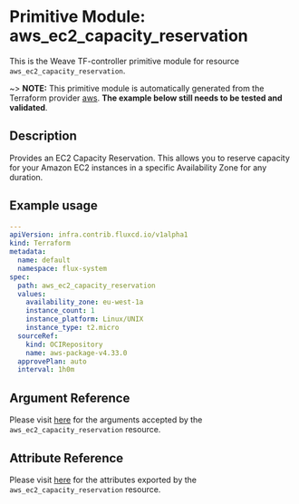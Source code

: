 
# Primitive Module: aws_ec2_capacity_reservation

This is the Weave TF-controller primitive module for resource `aws_ec2_capacity_reservation`.

~> **NOTE:** This primitive module is automatically generated from the Terraform provider [aws](https://registry.terraform.io/providers/hashicorp/aws/latest/docs/resources/aws_ec2_capacity_reservation). **The example below still needs to be tested and validated**.

## Description

Provides an EC2 Capacity Reservation. This allows you to reserve capacity for your Amazon EC2 instances in a specific Availability Zone for any duration.

## Example usage

```yaml
---
apiVersion: infra.contrib.fluxcd.io/v1alpha1
kind: Terraform
metadata:
  name: default
  namespace: flux-system
spec:
  path: aws_ec2_capacity_reservation
  values:
    availability_zone: eu-west-1a
    instance_count: 1
    instance_platform: Linux/UNIX
    instance_type: t2.micro
  sourceRef:
    kind: OCIRepository
    name: aws-package-v4.33.0
  approvePlan: auto
  interval: 1h0m
```

## Argument Reference

Please visit [here](https://registry.terraform.io/providers/hashicorp/aws/4.33.0/docs/resources/iam_policy#argument-reference) for the arguments accepted by the `aws_ec2_capacity_reservation` resource.

## Attribute Reference

Please visit [here](https://registry.terraform.io/providers/hashicorp/aws/4.33.0/docs/resources/iam_policy#attributes-reference) for the attributes exported by the `aws_ec2_capacity_reservation` resource.
